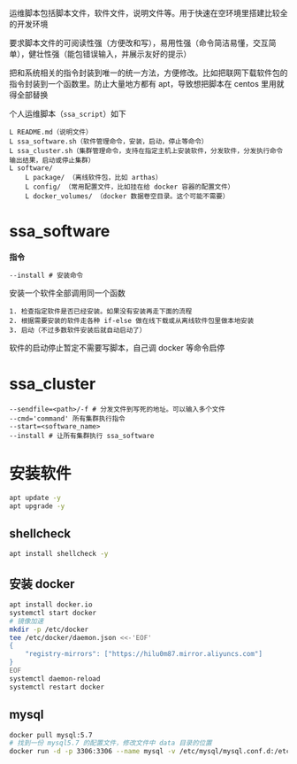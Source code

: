 
运维脚本包括脚本文件，软件文件，说明文件等。用于快速在空环境里搭建比较全的开发环境

要求脚本文件的可阅读性强（方便改和写），易用性强（命令简洁易懂，交互简单），健壮性强（能包错误输入，并展示友好的提示）

把和系统相关的指令封装到唯一的统一方法，方便修改。比如把联网下载软件包的指令封装到一个函数里。防止大量地方都有 apt，导致想把脚本在 centos 里用就得全部替换


个人运维脚本（`ssa_script`）如下

```
L README.md（说明文件）
L ssa_software.sh（软件管理命令，安装，启动，停止等命令）
L ssa_cluster.sh（集群管理命令，支持在指定主机上安装软件，分发软件，分发执行命令输出结果，启动或停止集群）
L software/ 
	L package/ （离线软件包，比如 arthas）
	L config/ （常用配置文件，比如挂在给 docker 容器的配置文件）
	L docker_volumes/ （docker 数据卷空目录。这个可能不需要）
```


# ssa_software

**指令**

```
--install # 安装命令
```

安装一个软件全部调用同一个函数

```
1. 检查指定软件是否已经安装。如果没有安装再走下面的流程
2. 根据需要安装的软件走各种 if-else 做在线下载或从离线软件包里做本地安装
3. 启动（不过多数软件安装后就自动启动了）
```

软件的启动停止暂定不需要写脚本，自己调 docker 等命令启停

# ssa_cluster

```
--sendfile=<path>/-f # 分发文件到写死的地址。可以输入多个文件
--cmd='command' 所有集群执行指令
--start=<software_name> 
--install # 让所有集群执行 ssa_software
```



# 安装软件

```bash
apt update -y
apt upgrade -y
```

## shellcheck

```bash
apt install shellcheck -y
```


## 安装 docker

```bash
apt install docker.io
systemctl start docker
# 镜像加速
mkdir -p /etc/docker
tee /etc/docker/daemon.json <<-'EOF'
{
	"registry-mirrors": ["https://hilu0m87.mirror.aliyuncs.com"]
}
EOF
systemctl daemon-reload
systemctl restart docker
```


## mysql

```bash
docker pull mysql:5.7
# 找到一份 mysql5.7 的配置文件，修改文件中 data 目录的位置
docker run -d -p 3306:3306 --name mysql -v /etc/mysql/mysql.conf.d:/etc/mysql/conf.d -v /opt/docker/data/mysql:/var/lib/mysql -e MYSQL_ROOT_PASSWORD=root --restart=always mysql:5.7
```

